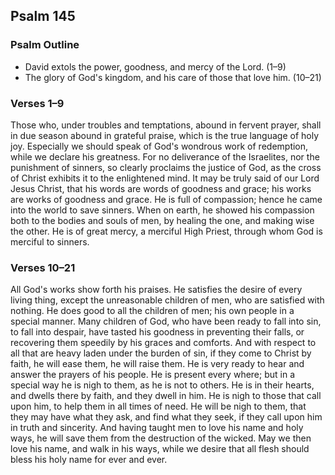 ## Psalm 145

### Psalm Outline

- David extols the power, goodness, and mercy of the Lord. (1–9)
- The glory of God's kingdom, and his care of those that love him. (10–21)

### Verses 1–9

Those who, under troubles and temptations, abound in fervent prayer, shall in due season abound in grateful praise, which is the true language of holy joy. Especially we should speak of God's wondrous work of redemption, while we declare his greatness. For no deliverance of the Israelites, nor the punishment of sinners, so clearly proclaims the justice of God, as the cross of Christ exhibits it to the enlightened mind. It may be truly said of our Lord Jesus Christ, that his words are words of goodness and grace; his works are works of goodness and grace. He is full of compassion; hence he came into the world to save sinners. When on earth, he showed his compassion both to the bodies and souls of men, by healing the one, and making wise the other. He is of great mercy, a merciful High Priest, through whom God is merciful to sinners.

### Verses 10–21

All God's works show forth his praises. He satisfies the desire of every living thing, except the unreasonable children of men, who are satisfied with nothing. He does good to all the children of men; his own people in a special manner. Many children of God, who have been ready to fall into sin, to fall into despair, have tasted his goodness in preventing their falls, or recovering them speedily by his graces and comforts. And with respect to all that are heavy laden under the burden of sin, if they come to Christ by faith, he will ease them, he will raise them. He is very ready to hear and answer the prayers of his people. He is present every where; but in a special way he is nigh to them, as he is not to others. He is in their hearts, and dwells there by faith, and they dwell in him. He is nigh to those that call upon him, to help them in all times of need. He will be nigh to them, that they may have what they ask, and find what they seek, if they call upon him in truth and sincerity. And having taught men to love his name and holy ways, he will save them from the destruction of the wicked. May we then love his name, and walk in his ways, while we desire that all flesh should bless his holy name for ever and ever.

